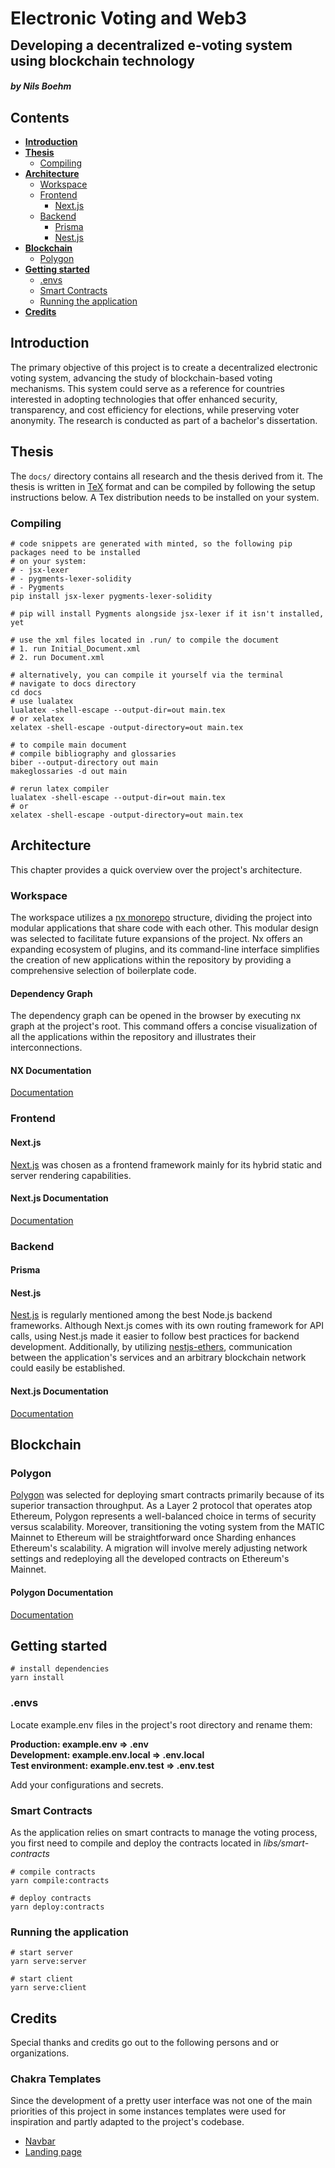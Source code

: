 <html lang="eng">
<div>
    <h1 style="line-height: 2px">Electronic Voting and Web3</h1>
    <h2>Developing a decentralized e-voting system using blockchain technology</h2>
    <h5>by Nils Boehm</h5>
</div>
</html>

## Contents

- **[Introduction](#introduction)**
- **[Thesis](#thesis)**
  - [Compiling](#compiling)
- **[Architecture](#architecture)**
  - [Workspace](#workspace)
  - [Frontend](#frontend)
    - [Next.js](#nextjs)
  - [Backend](#backend)
    - [Prisma](#prisma)
    - [Nest.js](#nestjs)
- **[Blockchain](#blockchain)**
  - [Polygon](#polygon)
- **[Getting started](#getting-started)**
  - [.envs](#envs)
  - [Smart Contracts](#smart-contracts)
  - [Running the application](#running-the-application)
- **[Credits](#credits)**

## Introduction

The primary objective of this project is to create a decentralized electronic voting system, advancing the study of blockchain-based voting mechanisms. This system could serve as a reference for countries interested in adopting technologies that offer enhanced security, transparency, and cost efficiency for elections, while preserving voter anonymity. The research is conducted as part of a bachelor's dissertation.

## Thesis

The `docs/` directory contains all research and the thesis derived from it. The thesis is written in
[TeX](https://tug.org/begin.html) format and can be compiled by following the setup instructions below.
A Tex distribution needs to be installed on your system.

### Compiling

```shell
# code snippets are generated with minted, so the following pip packages need to be installed
# on your system:
# - jsx-lexer
# - pygments-lexer-solidity
# - Pygments
pip install jsx-lexer pygments-lexer-solidity

# pip will install Pygments alongside jsx-lexer if it isn't installed, yet

# use the xml files located in .run/ to compile the document
# 1. run Initial_Document.xml
# 2. run Document.xml

# alternatively, you can compile it yourself via the terminal
# navigate to docs directory
cd docs
# use lualatex
lualatex -shell-escape --output-dir=out main.tex
# or xelatex
xelatex -shell-escape -output-directory=out main.tex

# to compile main document
# compile bibliography and glossaries
biber --output-directory out main
makeglossaries -d out main

# rerun latex compiler
lualatex -shell-escape --output-dir=out main.tex
# or
xelatex -shell-escape -output-directory=out main.tex
```

## Architecture

This chapter provides a quick overview over the project's architecture.

### Workspace

The workspace utilizes a [nx monorepo](https://nx.dev/) structure, dividing the project into modular applications that share code with each other. This modular design was selected to facilitate future expansions of the project. Nx offers an expanding ecosystem of plugins, and its command-line interface simplifies the creation of new applications within the repository by providing a comprehensive selection of boilerplate code.

#### Dependency Graph

The dependency graph can be opened in the browser by executing nx graph at the project's root. This command offers a concise visualization of all the applications within the repository and illustrates their interconnections.

#### NX Documentation

[Documentation](https://nx.dev/getting-started/intro)

### Frontend

#### Next.js

[Next.js](https://nextjs.org) was chosen as a frontend framework mainly for its hybrid static and server rendering capabilities.

#### Next.js Documentation

[Documentation](https://nextjs.org/docs/getting-started)

### Backend

#### Prisma

#### Nest.js

[Nest.js](https://nestjs.com/) is regularly mentioned among the best Node.js backend frameworks. Although Next.js comes with its own routing framework for API calls, using Nest.js
made it easier to follow best practices for backend development. Additionally, by utilizing [nestjs-ethers](https://github.com/blockcoders/nestjs-ethers), communication between the application's services and an arbitrary blockchain network could easily be established.

#### Next.js Documentation

[Documentation](https://docs.nestjs.com/)

## Blockchain

### Polygon

[Polygon](https://polygon.technology/) was selected for deploying smart contracts primarily because of its superior transaction throughput. As a Layer 2 protocol that operates atop Ethereum, Polygon represents a well-balanced choice in terms of security versus scalability. Moreover, transitioning the voting system from the MATIC Mainnet to Ethereum will be straightforward once Sharding enhances Ethereum's scalability. A migration will involve merely adjusting network settings and redeploying all the developed contracts on Ethereum's Mainnet.

#### Polygon Documentation

[Documentation](https://wiki.polygon.technology/)

## Getting started

```shell
# install dependencies
yarn install
```

### .envs

Locate example.env files in the project's root directory and rename them:
<br/>

**Production: example.env => .env**<br/>
**Development: example.env.local => .env.local**<br/>
**Test environment: example.env.test => .env.test**<br/>

Add your configurations and secrets.

### Smart Contracts

As the application relies on smart contracts to manage the voting process, you first need to compile and deploy the contracts located in _libs/smart-contracts_

```shell
# compile contracts
yarn compile:contracts

# deploy contracts
yarn deploy:contracts
```

### Running the application

```shell
# start server
yarn serve:server

# start client
yarn serve:client
```

## Credits

Special thanks and credits go out to the following persons and or organizations.

### Chakra Templates

Since the development of a pretty user interface was not one of the main priorities of this project in some instances templates were used for inspiration and partly adapted to the project's codebase.

- [Navbar](https://chakra-templates.dev/templates/navigation/navbar/withDarkModeSwitcher)
- [Landing page](https://chakra-templates.dev/templates/forms/authentication/joinOurTeam)
